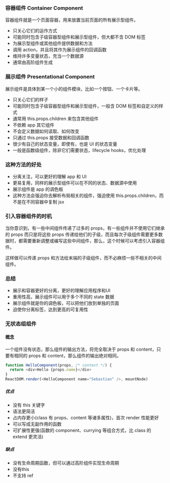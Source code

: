 





### 容器组件 Container Component

容器组件就是一个页面容器，用来放置当前页面的所有展示型组件。

* 只关心它们的运作方式
* 可能同时包含子级容器型组件和展示型组件，但大都不含 DOM 标签
* 为展示型组件或其他组件提供数据和方法
* 调用 action，并且将其作为展示组件的回调函数
* 维持许多变量状态，充当一个数据源
* 通常由高阶组件生成

### 展示组件 Presentational Component

展示组件是具体到某一个小的组件模块，比如一个按钮、一个卡片等。

* 只关心它们的样子
* 可能同时包含子级容器型组件和展示型组件，一般含 DOM 标签和自定义的样式
* 通常用 this.props.children 来包含其他组件
* 不依赖 app 其它组件
* 不会定义数据如何读取、如何改变
* 只通过 this.props 接受数据和回调函数
* 很少有自己的状态变量，即使有，也是 UI 的状态变量
* 一般是函数级组件，除非它们需要状态，lifecycle hooks，优化处理

### 这种方法的好处

* 分离关注，可以更好的理解 app 和 UI
* 更易复用，同样的展示型组件可以在不同的状态、数据源中使用
* 展示组件是 app 的调色板
* 这种方法会强迫你去解析布局相关的组件，强迫使用 this.props.children，而不是在不同容器中复制 jsx

### 引入容器组件的时机

当你意识到，有一些中间组件传递了过多的 props，有一些组件并不使用它们继承的 props 而只是将这些 props 传递给他们的子级，而且每次子级组件需要更多数据时，都需要重新调整或编写这些中间组件，那么，这个时候可以考虑引入容器组件。

这样做可以传递 props 和方法给末端的子级组件，而不必麻烦一些不相关的中间组件。

### 总结

* 展示和容器更好的分离，更好的理解应用程序和UI
* 重用性高，展示组件可以用于多个不同的 state 数据
* 展示组件就是你的调色板，可以把他们放到单独的页面
* 迫使你分离标签，达到更高的可复用性


### 无状态组组件

#### 概念

一个组件没有状态，那么组件的输出方法，将完全取决于 props 和 content，只要有相同的 props 和 content，那么组件的输出绝对相同。

```js
function HelloComponent(props, /* context */) {
  return <div>Hello {props.name}</div>
}
ReactDOM.render(<HelloComponent name="Sebastian" />, mountNode)
```

##### 优点

* 没有 this 关键字
* 语法更简洁
* 占内存更小(class 有 props、content 等诸多属性)，首次 render 性能更好
* 可以写成无副作用的函数
* 可扩展性更强(函数的 component、currying 等组合方式，比 class 的 extend 更灵活)

##### 缺点

* 没有生命周期函数，但可以通过高阶组件实现生命周期
* 没有this
* 不支持 ref
